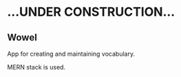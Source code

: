 # ...UNDER CONSTRUCTION...
## Wowel

App for creating and maintaining vocabulary.

MERN stack is used.